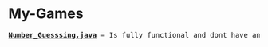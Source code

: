 # My-Games
<pre><b><u>Number_Guesssing.java</u></b> = Is fully functional and dont have any bugs.</pre>